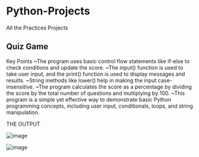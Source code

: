 # Python-Projects
All the Practices Projects 

## Quiz Game

Key Points
~The program uses basic control flow statements like if-else to check conditions and update the score.
~The input() function is used to take user input, and the print() function is used to display messages and results.
~String methods like lower() help in making the input case-insensitive.
~The program calculates the score as a percentage by dividing the score by the total number of questions and multiplying by 100.
~This program is a simple yet effective way to demonstrate basic Python programming concepts, including user input, conditionals, loops, and string manipulation.

THE OUTPUT 

![image](https://github.com/user-attachments/assets/1630b90e-f3a9-4e51-8314-6853bd8133e0)

![image](https://github.com/user-attachments/assets/3ae0c84d-e080-4522-abaa-23cf78eb78e7)
